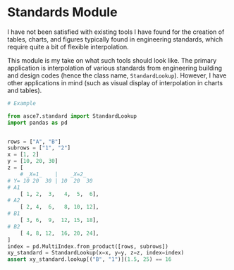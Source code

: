 # Standards Module

I have not been satisfied with existing tools I have found for the creation of tables, charts, and figures typically
found in engineering standards, which require quite a bit of flexible interpolation.

This module is my take on what such tools should look like. The primary application is interpolation of various
standards from engineering building and design codes (hence the class name, `StandardLookup`). However, I have other 
applications in mind (such as visual display of interpolation in charts and tables).

```python
# Example

from asce7.standard import StandardLookup
import pandas as pd


rows = ["A", "B"]
subrows = ["1", "2"]
x = [1, 2]
y = [10, 20, 30]
z = [
    # _X=1_    |    _X=2_
# Y= 10 20  30 | 10  20  30
# A1             
    [ 1, 2,  3,   4,  5,  6],
# A2              
    [ 2, 4,  6,   8, 10, 12],
# B1              
    [ 3, 6,  9,  12, 15, 18],
# B2             
    [ 4, 8, 12,  16, 20, 24],
]
index = pd.MultiIndex.from_product([rows, subrows])
xy_standard = StandardLookup(x=x, y=y, z=z, index=index)
assert xy_standard.lookup[("B", "1")](1.5, 25) == 16
```
